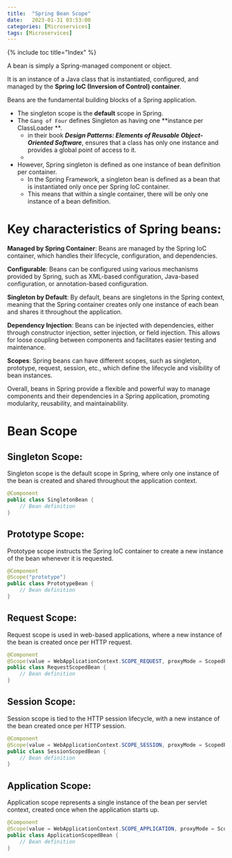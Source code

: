 ```yaml
---
title:  "Spring Bean Scope"
date:   2023-01-31 03:53:00
categories: [Microservices]
tags: [Microservices]
---
```


{% include toc title="Index" %}

A bean is simply a Spring-managed component or object.

It is an instance of a Java class that is instantiated, configured, and managed
by the **Spring IoC (Inversion of Control) container**.

Beans are the fundamental building blocks of a Spring application.

- The singleton scope is the **default** scope in Spring.
- The `Gang of Four` defines Singleton as having one **instance per ClassLoader
  **.
    - in their book
      _**Design Patterns: Elements of Reusable Object-Oriented Software**_,
      ensures that a class has only one instance and provides a global point of
      access to it.
    -
- However, Spring singleton is defined as one instance of bean definition per
  container.
    - In the Spring Framework, a singleton bean is defined as a bean that is
      instantiated only once per Spring IoC container.
    - This means that within a single container, there will be only one instance
      of a bean definition.

# Key characteristics of Spring beans:

**Managed by Spring Container**: Beans are managed by the Spring IoC container,
which handles their lifecycle, configuration, and dependencies.

**Configurable**: Beans can be configured using various mechanisms provided by
Spring, such as XML-based configuration, Java-based configuration, or
annotation-based configuration.

**Singleton by Default**: By default, beans are singletons in the Spring
context,
meaning that the Spring container creates only one instance of each bean and
shares it throughout the application.

**Dependency Injection**: Beans can be injected with dependencies, either
through
constructor injection, setter injection, or field injection. This allows for
loose coupling between components and facilitates easier testing and
maintenance.

**Scopes**: Spring beans can have different scopes, such as singleton,
prototype,
request, session, etc., which define the lifecycle and visibility of bean
instances.

Overall, beans in Spring provide a flexible and powerful way to manage
components
and their dependencies in a Spring application, promoting modularity,
reusability, and maintainability.

# Bean Scope

## **Singleton Scope**:

Singleton scope is the default scope in Spring, where only one instance of the
bean
is created and shared throughout the application context.

   ```java
   @Component
   public class SingletonBean {
       // Bean definition
   }
   ```

## **Prototype Scope**:

Prototype scope instructs the Spring IoC container to create a new instance of
the bean whenever it is requested.

   ```java
   @Component
   @Scope("prototype")
   public class PrototypeBean {
       // Bean definition
   }
   ```

## **Request Scope**:

Request scope is used in web-based applications, where a new instance of the
bean is created once per HTTP request.

   ```java
   @Component
   @Scope(value = WebApplicationContext.SCOPE_REQUEST, proxyMode = ScopedProxyMode.TARGET_CLASS)
   public class RequestScopedBean {
       // Bean definition
   }
   ```

## **Session Scope**:

Session scope is tied to the HTTP session lifecycle, with a new instance of the
bean created once per HTTP session.

   ```java
   @Component
   @Scope(value = WebApplicationContext.SCOPE_SESSION, proxyMode = ScopedProxyMode.TARGET_CLASS)
   public class SessionScopedBean {
       // Bean definition
   }
   ```

## **Application Scope**:

Application scope represents a single instance of the bean per servlet context,
created once when the application starts up.

   ```java
   @Component
   @Scope(value = WebApplicationContext.SCOPE_APPLICATION, proxyMode = ScopedProxyMode.TARGET_CLASS)
   public class ApplicationScopedBean {
       // Bean definition
   }
   ```